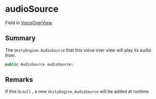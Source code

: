 # audioSource

Field in [VoiceOverView](yarn.unity.voiceoverview.md)

## Summary

The `UnityEngine.AudioSource` that this voice over view will play its audio from.

```csharp
public AudioSource audioSource;
```

## Remarks

If this is `null` , a new `UnityEngine.AudioSource` will be added at runtime.
